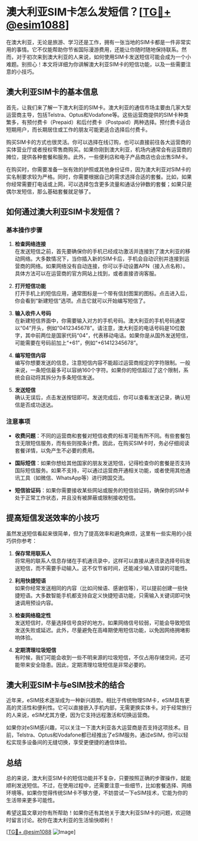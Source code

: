 # 澳大利亚SIM卡怎么发短信？[[TG💪+ @esim1088](https://t.me/s/esim1088)]

在澳大利亚，无论是旅游、学习还是工作，拥有一张当地的SIM卡都是一件非常实用的事情。它不仅能帮助你节省国际漫游费用，还能让你随时随地保持联系。然而，对于初次来到澳大利亚的人来说，如何使用SIM卡发送短信可能会成为一个小难题。别担心！本文将详细为你讲解澳大利亚SIM卡的短信功能，以及一些需要注意的小技巧。

## 澳大利亚SIM卡的基本信息

首先，让我们来了解一下澳大利亚的SIM卡。澳大利亚的通信市场主要由几家大型运营商主导，包括Telstra、Optus和Vodafone等。这些运营商提供的SIM卡种类繁多，有预付费卡（Prepaid）和后付费卡（Postpaid）两种选择。预付费卡适合短期用户，而长期居住或工作的朋友可能更适合选择后付费卡。

购买SIM卡的方式也很灵活。你可以选择在线订购，也可以直接前往各大运营商的实体营业厅或者授权零售商购买。如果你刚到澳大利亚，机场内通常会有运营商的摊位，提供各种套餐和服务。此外，一些便利店和电子产品商店也会出售SIM卡。

在购买时，你需要准备一张有效的护照或其他身份证件，因为澳大利亚对SIM卡的实名制要求较为严格。同时，你需要根据自己的需求选择合适的套餐。比如，如果你经常需要打电话或上网，可以选择包含更多流量和通话分钟数的套餐；如果只是偶尔发短信，那么基础套餐就足够了。

## 如何通过澳大利亚SIM卡发短信？

### 基本操作步骤

1. **检查网络连接**  
   在发送短信之前，首先要确保你的手机已经成功激活并连接到了澳大利亚的移动网络。大多数情况下，当你插入新的SIM卡后，手机会自动识别并连接到运营商的网络。如果网络没有自动连接，你可以手动设置APN（接入点名称）。具体方法可以在运营商的官方网站上找到，或者直接咨询客服。

2. **打开短信功能**  
   打开手机上的短信应用，通常图标是一个带有信封图案的图标。点击进入后，你会看到“新建短信”选项。点击它就可以开始编写短信了。

3. **输入收件人号码**  
   在新建短信界面中，你需要输入对方的手机号码。澳大利亚的手机号码通常以“04”开头，例如“0412345678”。请注意，澳大利亚的电话号码是10位数字，其中前两位是国家代码“04”，代表移动电话。如果你是从国外发送短信，可能需要在号码前加上“+61”，例如“+61412345678”。

4. **编写短信内容**  
   编写你想要发送的信息，注意短信内容不能超过运营商规定的字符限制。一般来说，一条短信最多可以容纳160个字符。如果你的短信超过了这个限制，系统会自动将其拆分为多条短信发送。

5. **发送短信**  
   确认无误后，点击发送按钮即可。发送完成后，你可以查看发送记录，确认短信是否成功送达。

### 注意事项

- **收费问题**：不同的运营商和套餐对短信收费的标准可能有所不同。有些套餐包含无限短信服务，而有些则按条计费。因此，在购买SIM卡时，务必仔细阅读套餐详情，以免产生不必要的费用。
  
- **国际短信**：如果你想给其他国家的朋友发送短信，记得检查你的套餐是否支持国际短信服务。如果不支持，可以通过运营商开通相关功能，或者使用其他通讯工具（如微信、WhatsApp等）进行跨国交流。

- **短信验证码**：如果你需要接收某些网站或服务的短信验证码，确保你的SIM卡处于正常工作状态，并且没有被屏蔽或限制接收短信。

## 提高短信发送效率的小技巧

虽然发送短信看起来很简单，但为了提高效率和避免麻烦，这里有一些实用的小技巧供你参考：

1. **保存常用联系人**  
   将常用的联系人信息存储在手机通讯录中，这样可以直接从通讯录选择号码发送短信，而不需要手动输入。这不仅节省时间，还能减少输入错误的可能性。

2. **利用快捷短语**  
   如果你经常发送相同的内容（比如问候语、感谢信等），可以提前创建一些快捷短语。大多数智能手机都支持自定义快捷短语功能，只需输入关键词即可快速调用预设内容。

3. **检查网络稳定性**  
   发送短信时，尽量选择信号良好的地方。如果网络信号较弱，可能会导致短信发送失败或延迟。此外，尽量避免在高峰期使用短信功能，以免因网络拥堵影响体验。

4. **定期清理垃圾短信**  
   有时候，我们可能会收到一些不明来源的垃圾短信，不仅占用存储空间，还可能带来安全隐患。因此，定期清理垃圾短信是非常必要的。

## 澳大利亚SIM卡与eSIM技术的结合

近年来，eSIM技术逐渐成为一种新兴趋势。相比于传统物理SIM卡，eSIM具有更高的灵活性和便利性。它可以直接嵌入手机内部，无需更换实体卡。对于经常旅行的人来说，eSIM尤其方便，因为它支持远程激活和切换运营商。

如果你对eSIM感兴趣，可以关注一下澳大利亚各大运营商是否支持这项技术。目前，Telstra、Optus和Vodafone都已经推出了eSIM服务。通过eSIM，你可以轻松实现多设备间的无缝切换，享受更便捷的通信体验。

## 总结

总的来说，澳大利亚SIM卡的短信功能并不复杂，只要按照正确的步骤操作，就能顺利发送短信。不过，在使用过程中，还需要注意一些细节，比如套餐选择、网络环境等。如果你觉得传统SIM卡不够方便，不妨尝试一下eSIM技术，它能为你的生活带来更多可能性。

希望这篇文章对你有所帮助！如果你还有其他关于澳大利亚SIM卡的问题，欢迎随时留言讨论。祝你在澳大利亚的生活愉快顺利！

[[TG💪+ @esim1088](https://t.me/s/esim1088) ![Image](https://i.postimg.cc/4NQfJmqS/Snipaste-2025-05-13-00-14-12.png)]